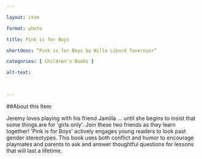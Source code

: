 ```yaml
--- 

layout: item 

format: photo 

title: Pink is for Boys 

shortdesc: “Pink is for Boys by Willa Liburd Tavernier” 

categories: [ Children’s Books ] 

alt-text:  

 

--- 
```


##About this Item 

Jeremy loves playing with his friend Jamilla ... until she begins to insist that some things are for 'girls only'. Join these two friends as they learn together! 
'Pink is for Boys' actively engages young readers to look past gender stereotypes. 
This book uses both conflict and humor to encourage playmates and parents to ask and answer thoughtful questions for lessons that will last a lifetime. 
